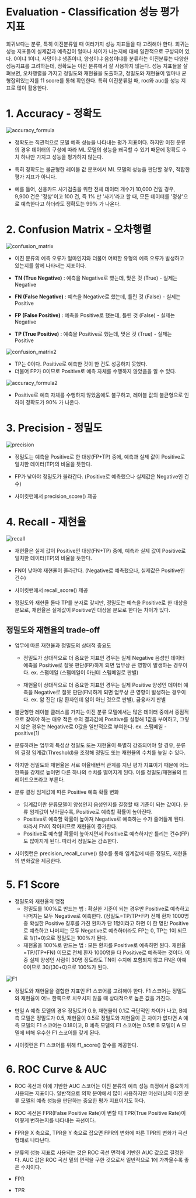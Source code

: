 # Evaluation - Classification 성능 평가 지표
회귀보다는 분류, 특히 이진분류일 때 여러가지 성능 지표들을 다 고려해야 한다. 회귀는 성능 지표들이 실제값과 예측값이 얼마나 차이가 나는지에 대해 일관적으로 구성되어 있다. 0이냐 1이냐, 사망이냐 생존이냐, 양성이냐 음성이냐를 분류하는 이진분류는 다양한 성능지표를 고려하는데, 정확도는 이진 분류에서 잘 사용하지 않는다. 성능 지표들을 살펴보면, 오차행렬을 가지고 정밀도와 재현율을 도출하고, 정밀도와 재현율이 얼마나 균형잡혀있는지를 f1 score를 통해 확인한다. 특히 이진분류일 때, roc와 auc를 성능 지표로 많이 활용한다.  

# 1. Accuracy - 정확도  
![accuracy_formula](https://user-images.githubusercontent.com/58073455/73163518-804eb200-4133-11ea-9006-142a508372c4.PNG)

* 정확도는 직관적으로 모델 예측 성능을 나타내는 평가 지표이다. 하지만 이진 분류의 경우 데이터의 구성에 따라 ML 모델의 성능을 왜곡할 수 있기 때문에 정확도 수치 하나만 가지고 성능을 평가하지 않는다.  

* 특히 정확도는 불균형한 레이블 값 분포에서 ML 모델의 성능을 판단할 경우, 적합한 평가 지표가 아니다.  

* 예를 들어, 신용카드 사기검출을 위한 전체 데이터 개수가 10,000 건일 경우, 9,900 건은 '정상'이고 100 건, 즉 1% 만 '사기'라고 할 때, 모든 데이터를 '정상'으로 예측한다고 하더라도 정확도는 99% 가 나온다.  


# 2. Confusion Matrix - 오차행렬  
![confusion_matrix](https://user-images.githubusercontent.com/58073455/73163888-2ef2f280-4134-11ea-8f08-89c49881521d.PNG)

* 이진 분류의 예측 오류가 얼마인지와 더불어 어떠한 유형의 예측 오류가 발생하고 있는지를 함께 나타내는 지표이다.  

* **TN (True Negative)** : 예측을 Negative로 했는데, 맞은 것 (True) - 실제는 Negative  
* **FN (False Negative)** : 예측을 Negative로 했는데, 틀린 것 (False) - 실제는 Positive  
* **FP (False Positive)** : 예측을 Positive로 했는데, 틀린 것 (False) - 실제는 Negative  
* **TP (True Positive)** : 예측을 Positive로 했는데, 맞은 것 (True) - 실제는 Positive  

![confusion_matrix2](https://user-images.githubusercontent.com/58073455/73164834-0cfa6f80-4136-11ea-98e4-c74dd9c32217.PNG)

* TP는 0이다. Positive로 예측한 것이 한 건도 성공하지 못했다.
* 더불어 FP가 0이므로 Positive로 예측 자체를 수행하지 않았음을 알 수 있다.

![accuracy_formula2](https://user-images.githubusercontent.com/58073455/73164948-4337ef00-4136-11ea-9b4f-9753f4043027.PNG)

* Positive로 예측 자체를 수행하지 않았음에도 불구하고, 레이블 값의 불균형으로 인하여 정확도가 90% 가 나온다.


# 3. Precision - 정밀도
![precision](https://user-images.githubusercontent.com/58073455/73165189-b04b8480-4136-11ea-883d-855a0ac1daa3.PNG)

* 정밀도는 예측을 Positive로 한 대상(FP+TP) 중에, 예측과 실제 값이 Positive로 일치한 데이터(TP)의 비율을 뜻한다.  

* FP가 낮아야 정밀도가 올라간다. (Positive로 예측했으나 실제값은 Negative인 건수)  

* 사이킷런에서 precision_score() 제공  


# 4. Recall - 재현율
![recall](https://user-images.githubusercontent.com/58073455/73165300-e5f06d80-4136-11ea-801f-0eacbd3b3fa5.PNG)

* 재현율은 실제 값이 Positive인 대상(FN+TP) 중에, 예측과 실제 값이 Positive로 일치한 데이터(TP)의 비율을 뜻한다.

* FN이 낮아야 재현율이 올라간다. (Negative로 예측했으나, 실제값은 Positive인 건수)

* 사이킷런에서 recall_score() 제공  

* 정밀도와 재현율 둘다 TP를 분자로 갖지만, 정밀도는 예측을 Positive로 한 대상을 분모로, 재현율은 실제값이 Positive인 대상을 분모로 한다는 차이가 있다.  


## 정밀도와 재현율의 trade-off
* 업무에 따른 재현율과 정밀도의 상대적 중요도  
  - 정밀도가 상대적으로 더 중요한 지표인 경우는 실제 Negative 음성인 데이터 예측을 Positive로 잘못 판단(FP)하게 되면 업무상 큰 영향이 발생하는 경우이다. ex. 스팸메일 (스펨메일이 아닌데 스펨메일로 판별)  
 
  - 재현율이 상대적으로 더 중요한 지표인 경우는 실제 Positive 양성인 데이터 예측을 Negative로 잘못 판단(FN)하게 되면 업무상 큰 영향이 발생하는 경우이다. ex. 암 진단 (암 환자인데 암이 아닌 것으로 판별), 금융사기 판별  

* 불균형한 레이블 클래스를 가지는 이진 분류 모델에서는 많은 데이터 중에서 중점적으로 찾아야 하는 매우 적은 수의 결과값에 Positive를 설정해 1값을 부여하고, 그렇지 않은 경우는 Negative로 0값을 일반적으로 부여한다. ex. 스팸메일 - positive(1)  

* 분류하려는 업무의 특성상 정밀도 또는 재현율이 특별히 강조되어야 할 경우, 분류의 결정 임계값(Threshold)을 조정해 정밀도 또는 재현율의 수치를 높일 수 있다.  

* 하지만 정밀도와 재현율은 서로 이율배반적 관계를 지닌 평가 지표이기 때문에 어느 한쪽을 강제로 높이면 다른 하나의 수치를 떨어지게 된다. 이를 정밀도/재현율의 트레이드오프라고 부른다.  

* 분류 결정 임계값에 따른 Positive 예측 확률 변화
  - 임계값이란 분류모델이 양성인지 음성인지를 결정할 때 기준이 되는 값이다. 분류 임계값이 낮아질수록, Positive로 예측할 확률이 높아진다.
  - Positive로 예측할 확률이 높아져 Negative로 예측하는 수가 줄어들게 된다. 따라서 FN이 작아지므로 재현율이 증가한다.
  - Positive로 예측할 확률이 높아지면서 Positive로 예측하지만 틀리는 건수(FP)도 많아지게 된다. 따라서 정밀도는 감소한다.

* 사이킷런은 precision_recall_curve() 함수를 통해 임계값에 따른 정밀도, 재현율의 변화값을 제공한다.  


# 5. F1 Score  
* 정밀도와 재현율의 맹점
  - 정밀도를 100%로 만드는 법 : 확실한 기준이 되는 경우만 Positive로 예측하고 나머지는 모두 Negative로 예측한다. (정밀도=TP/TP+FP) 전체 환자 1000명 중 확실한 Positive 징후를 가진 환자가 단 1명이라고 하면 이 한 명만 Positive로 예측하고 나머지는 모두 Negative로 예측하더라도 FP는 0, TP는 1이 되므로 1/(1+0)으로 정밀도는 100%가 된다.  
  - 재현율을 100%로 만드는 법 : 모든 환자를 Positive로 예측하면 된다. 재현율=TP/(TP+FN) 이므로 전체 환자 1000명을 다 Positive로 예측하는 것이다. 이중 실제 양성인 사람이 30명 정도라도 TN이 수치에 포함되지 않고 FN은 아예 0이므로 30/(30+0)으로 100%가 된다.

![F1](https://user-images.githubusercontent.com/58073455/73169457-75018380-413f-11ea-94e7-016b1dfb22ec.PNG)

* 정밀도와 재현율을 결합한 지표인 F1 스코어를 고려해야 한다. F1 스코어는 정밀도와 재현율이 어느 한쪽으로 치우치지 않을 때 상대적으로 높은 값을 가진다.

* 만일 A 예측 모델의 경우 정밀도가 0.9, 재현율이 0.1로 극단적인 차이가 나고, B예측 모델은 정밀도가 0.5, 재현율이 0.5로 정밀도와 재현율이 큰 차이가 없다면 A 예측 모델의 F1 스코어는 0.18이고, B 예측 모델의 F1 스코어는 0.5로 B 모델이 A 모델에 비해 우수한 F1 스코어를 갖게 된다.

* 사이킷런은 F1 스코어를 위해 f1_score() 함수를 제공한다.


# 6. ROC Curve & AUC
* ROC 곡선과 이에 기반한 AUC 스코어는 이진 분류의 예측 성능 측정에서 중요하게 사용되는 지표이다. 일반적으로 의학 분야에서 많이 사용하지만 머신러닝의 이진 분류 모델의 예측 성능을 판단하는 중요한 평가 지표이기도 하다.

* ROC 곡선은 FPR(False Positive Rate)이 변할 때 TPR(True Positive Rate)이 어떻게 변하는지를 나타내는 곡선이다.

* FPR을 X 축으로, TPR을 Y 축으로 잡으면 FPR의 변화에 따른 TPR의 변화가 곡선 형태로 나타난다.

* 분류의 성능 지표로 사용되는 것은 ROC 곡선 면적에 기반한 AUC 값으로 결정한다. AUC 값은 ROC 곡선 밑의 면적을 구한 것으로서 일반적으로 1에 가까울수록 좋은 수치이다.

* FPR

* TPR


